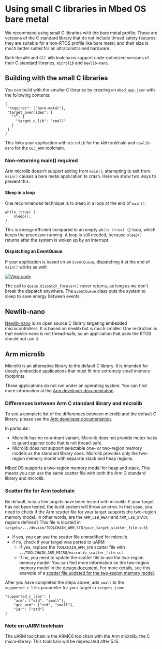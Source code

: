 <h1 id="using-small-c-libraries">Using small C libraries in Mbed OS bare metal</h1>
<!--I think this needs to be mentioned in the usage guide from PR 1305-->

We recommend using small C libraries with the bare metal profile. These are versions of the C standard library that do not include thread safety features; they are suitable for a non-RTOS profile like bare metal, and their size is much better suited for an ultraconstrained hardware.

Both the `ARM` and `GCC_ARM` toolchains support code-optimized versions of their C standard libraries, `microlib` and `newlib-nano`.

## Building with the small C libraries

You can build with the smaller C libraries by creating an `mbed_app.json` with the following contents:

 ```
 {
  "requires": ["bare-metal"],
  "target_overrides": {
    "*": {
      "target.c_lib": "small"
    }
  }
}
```

This links your application with `microlib` for the `ARM` toolchain and `newlib-nano` for the `GCC_ARM` toolchain.

### Non-returning main() required

Arm microlib doesn't support exiting from `main()`; attempting to exit from `main()` causes a bare metal application to crash. Here we show two ways to prevent this.

#### Sleep in a loop

One recommended technique is to sleep in a loop at the end of `main()`:
```
while (true) {
    sleep();
}
```

This is energy-efficient compared to an empty `while (true) {}` loop, which keeps the processor running. A loop is still needed, because `sleep()` returns after the system is woken up by an interrupt.

#### Dispatching an EventQueue

If your application is based on an `EventQueue`, dispatching it at the end of `main()` works as well:

[![View code](https://www.mbed.com/embed/?url=https://github.com/ARMmbed/mbed-os-examples-docs_only/blob/master/APIs_RTOS/EventQueue_ex_2/)](https://github.com/ARMmbed/mbed-os-examples-docs_only/blob/master/APIs_RTOS/EventQueue_ex_2/main.cpp)

The call to `queue.dispatch_forever()` never returns, as long as we don't break the dispatch anywhere. The `EventQueue` class puts the system to sleep to save energy between events.

## Newlib-nano

[Newlib-nano](https://community.arm.com/developer/ip-products/system/b/embedded-blog/posts/shrink-your-mcu-code-size-with-gcc-arm-embedded-4-7) is an open source C library targeting embedded microcontrollers. It is based on newlib but is much smaller. One restriction is that newlib-nano is not thread-safe, so an application that uses the RTOS should not use it.

## Arm microlib

Microlib is an alternative library to the default C library. It is intended for deeply embedded applications that must fit into extremely small memory footprints.

These applications do not run under an operating system. You can find more information at the [Arm developer documentation](https://developer.arm.com/docs/100073/0613/the-arm-c-micro-library).

### Differences between Arm C standard library and microlib

To see a complete list of the differences between microlib and the default C library, please see the [Arm developer documentation](https://developer.arm.com/docs/100073/0613/the-arm-c-micro-library/differences-between-microlib-and-the-default-c-library).

In particular:

- Microlib has no re-entrant variant. Microlib does not provide mutex locks to guard against code that is not thread-safe.
- Microlib does not support selectable one- or two-region memory models as the standard library does. Microlib provides only the two-region memory model with separate stack and heap regions.

Mbed OS supports a two-region memory model for heap and stack. This means you can use the same scatter file with both the Arm C standard library and microlib.

### Scatter file for Arm toolchain

By default, only a few targets have been tested with microlib. If your target has not been tested, the build system will throw an error. In that case, you need to check if the Arm scatter file for your target supports the two-region memory model. In other words, are the `ARM_LIB_HEAP` and `ARM_LIB_STACK` regions defined? This file is located in `targets/.../device/TOOLCHAIN_ARM_STD/your_target_scatter_file.sct`):

   - If yes, you can use the scatter file unmodified for microlib.
   - If no, check if your target was ported to uARM:
      - If yes, replace the `TOOLCHAIN_ARM_STD` scatter file with `../TOOLCHAIN_ARM_MICRO/microlib_scatter_file.sct`.
      - If no, you need to update the scatter file to use the two-region memory model. You can find more information on the two-region memory model in the [design document](https://github.com/ARMmbed/mbed-os/blob/master/docs/design-documents/platform/memory-model/ram_memory_model.md#proposed-ram-memory-model). For more details, see this example of a [scatter file updated for the two-region memory model](https://github.com/ARMmbed/mbed-os/pull/9571/files?file-filters%5B%5D=.sct#diff-0ce0bec61a6d5ac63ab5ae3afcfe7119).

After you have completed the steps above, add `small` to the `supported_c_libs` parameter for your target in `targets.json`:

```
"supported_c_libs": {
    "arm": ["std", "small"],
    "gcc_arm": ["std", "small"],
    "iar": ["std"]
}
```

### Note on uARM toolchain

The uARM toolchain is the ARMC6 toolchain with the Arm microlib, the C micro-library. This toolchain will be deprecated after 5.15.
